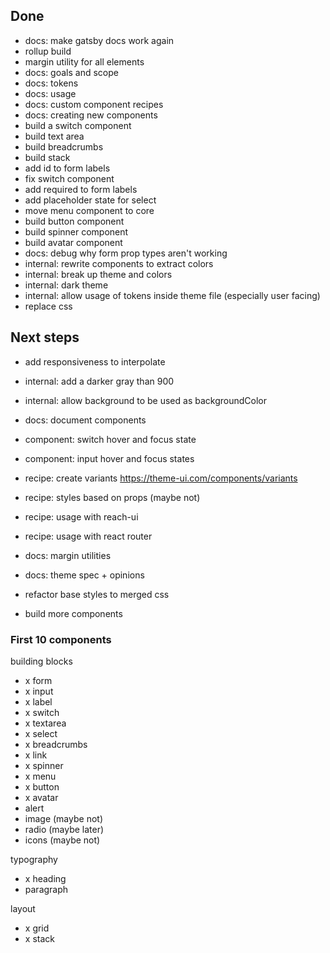 ## Done

- docs: make gatsby docs work again
- rollup build
- margin utility for all elements
- docs: goals and scope
- docs: tokens
- docs: usage
- docs: custom component recipes
- docs: creating new components
- build a switch component
- build text area
- build breadcrumbs
- build stack
- add id to form labels
- fix switch component
- add required to form labels
- add placeholder state for select
- move menu component to core
- build button component
- build spinner component
- build avatar component
- docs: debug why form prop types aren't working
- internal: rewrite components to extract colors
- internal: break up theme and colors
- internal: dark theme
- internal: allow usage of tokens inside theme file (especially user facing)
- replace css

## Next steps

- add responsiveness to interpolate

- internal: add a darker gray than 900
- internal: allow background to be used as backgroundColor
- docs: document components
- component: switch hover and focus state
- component: input hover and focus states

- recipe: create variants https://theme-ui.com/components/variants
- recipe: styles based on props (maybe not)
- recipe: usage with reach-ui
- recipe: usage with react router

- docs: margin utilities
- docs: theme spec + opinions
- refactor base styles to merged css

* build more components

### First 10 components

building blocks

- x form
- x input
- x label
- x switch
- x textarea
- x select
- x breadcrumbs
- x link
- x spinner
- x menu
- x button
- x avatar
- alert
- image (maybe not)
- radio (maybe later)
- icons (maybe not)

typography

- x heading
- paragraph

layout

- x grid
- x stack
